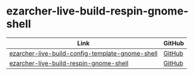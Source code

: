 

# ezarcher-live-build-respin-gnome-shell

| Link | GitHub |
| ---- | ------ |
| [ezarcher-live-build-config-template-gnome-shell](https://samwhelp.github.io/ezarcher-live-build-config-template-gnome-shell/) | [GitHub](https://github.com/samwhelp/ezarcher-live-build-config-template-gnome-shell) |
| [ezarcher-live-build-respin-gnome-shell](https://samwhelp.github.io/ezarcher-live-build-respin-gnome-shell/) | [GitHub](https://github.com/samwhelp/ezarcher-live-build-respin-gnome-shell) |
